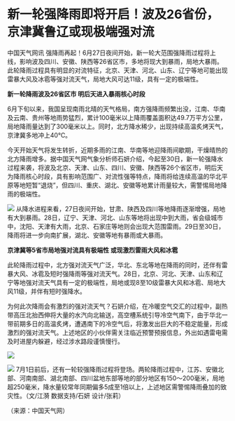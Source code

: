 

# 新一轮强降雨即将开启！波及26省份，京津冀鲁辽或现极端强对流

中国天气网讯
强降雨再起！6月27日夜间开始，新一轮大范围强降雨过程将上线，影响波及四川、安徽、陕西等26省区市，多地将现大到暴雨，局地大暴雨。此轮降雨过程具有明显的对流特征，北京、天津、河北、山东、辽宁等地可能出现雷暴大风及冰雹等强对流天气，局地大风可达11级，具有一定的极端性。

**新一轮降雨波及26省区市 明后天进入暴雨核心时段**

6月下旬以来，我国呈现南雨北晴的天气格局，南方强降雨频繁出没，江南、华南及云南、贵州等地雨势猛烈，累计100毫米以上降雨覆盖面积达49.7万平方公里，局地降雨量达到了300毫米以上。同时，北方降水稀少，出现持续高温炙烤天气，京津冀多地冲上40℃。

今天开始天气将发生转折，近期多雨的江南、华南等地迎降雨间歇期，干燥晴热的北方降雨增多。据中国天气网气象分析师石妍介绍，今起至30日，新一轮强降水过程来袭，将波及北京、天津、山东、四川、安徽、陕西等26个省区市，明后天为降雨核心时段，具有影响范围广、对流性强等特点，降雨将给连续高温的华北平原等地短暂“退烧”，但四川、重庆、湖北、安徽等地累计雨量较大，需警惕局地降雨的极端性。

![](https://inews.gtimg.com/om_bt/OtRLxR1g7RCRZmnR7D_g7xq24S8IBF5vX450sa6CY_PlsAA/1000)
从降水进程来看，27日夜间开始，甘肃、陕西及四川等地降雨逐渐增强，局地有大到暴雨。28日，辽宁、天津、河北、山东等地将出现中到大雨，省会级城市中，沈阳、天津有大雨，北京、石家庄等地则会出现大范围雷雨。29日至30日，降雨将进一步向南扩展，湖北、安徽等地有暴雨或大暴雨。

**京津冀等5省市局地强对流具有极端性 或现激烈雷雨大风和冰雹**

此轮降雨过程中，北方强对流天气广泛，华北、东北等地在降雨的同时，还伴有雷暴大风、冰雹及短时强降雨等强对流天气。28日，北京、河北、天津、山东和辽宁等地强对流天气具有一定的极端性，局地或现8至10级雷暴大风和冰雹、局地大风11级，并伴有短时强降水。

为何此次降雨会有激烈的强对流天气？石妍介绍，在冷暖空气交汇的过程中，副热带高压北抬西伸将大量的水汽向北输送，高空槽系统引导冷空气南下，由于华北一带前期多日的高温炙烤，遭遇南下的冷空气后，将激发出巨大的不稳定能量，形成激烈的强对流天气。上述地区的小伙伴需关注临近预警预报信息，外出如遇雷电需及时进屋内躲避，经过涉水路段谨慎慢行。

![](https://inews.gtimg.com/om_bt/O0g1otkccbmrvcZGIBDIvmDoO0Rgub3FzI2r0YdKmWTa4AA/1000)

![](https://inews.gtimg.com/om_bt/OQInCSvmUExAQhV48G_veFnWBnrBE5F0r4NY-77GFgGGEAA/1000)
7月1日前后，还有一轮较强降雨过程将登场。两轮降雨过程中，江苏、安徽北部、河南南部、湖北南部、四川盆地东部等地的部分地区有150～200毫米，局地超250毫米，降水量较常年同期偏多5成至1倍以上，上述地区需警惕降雨叠加的致灾性。（文/江漪
数据支持/石妍 设计/张莉）

（来源：中国天气网）

